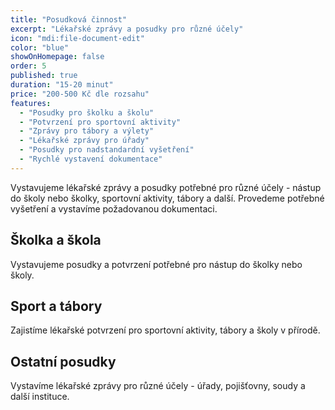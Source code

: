```yaml
---
title: "Posudková činnost"
excerpt: "Lékařské zprávy a posudky pro různé účely"
icon: "mdi:file-document-edit"
color: "blue"
showOnHomepage: false
order: 5
published: true
duration: "15-20 minut"
price: "200-500 Kč dle rozsahu"
features:
  - "Posudky pro školku a školu"
  - "Potvrzení pro sportovní aktivity"
  - "Zprávy pro tábory a výlety"
  - "Lékařské zprávy pro úřady"
  - "Posudky pro nadstandardní vyšetření"
  - "Rychlé vystavení dokumentace"
---
```


Vystavujeme lékařské zprávy a posudky potřebné pro různé účely - nástup do školy nebo školky, sportovní aktivity, tábory a další. Provedeme potřebné vyšetření a vystavíme požadovanou dokumentaci.

## Školka a škola

Vystavujeme posudky a potvrzení potřebné pro nástup do školky nebo školy.

## Sport a tábory

Zajistíme lékařské potvrzení pro sportovní aktivity, tábory a školy v přírodě.

## Ostatní posudky

Vystavíme lékařské zprávy pro různé účely - úřady, pojišťovny, soudy a další instituce.
